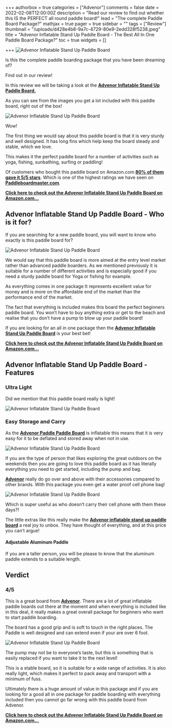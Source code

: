 +++
authorbox = true
categories = ["Advenor"]
comments = false
date = 2022-02-08T12:00:00Z
description = "Read our review to find out whether this IS the PERFECT all round paddle board!"
lead = "The complete Paddle Board Package?"
mathjax = true
pager = true
sidebar = ""
tags = ["Review"]
thumbnail = "/uploads/d428e4b8-9a7c-4729-80e9-2edd328f5238.jpeg"
title = "Advenor Inflatable Stand Up Paddle Board - The Best All In One Paddle Board Package?"
toc = true
widgets = []

+++
![Advenor Inflatable Stand Up Paddle Board ](/uploads/5b91a5f4-ba28-4d6a-a8f8-48fb5351a19e.jpeg "Advenor Inflatable Stand Up Paddle Board ")

Is this the complete paddle boarding package that you have been dreaming of?

Find out in our review!

In this review we will be taking a look at the [**Advenor Inflatable Stand Up Paddle Board.**](https://www.amazon.com/gp/product/B08L3Q87VV/ref=as_li_tl?ie=UTF8&tag=paddleboardmaster-20&camp=1789&creative=9325&linkCode=as2&creativeASIN=B08L3Q87VV&linkId=2b4aeb60b3f2c4cc5dd3009e3f52d7f7)

As you can see from the images you get a lot included with this paddle board, right out of the box!

![Advenor Inflatable Stand Up Paddle Board ](/uploads/d13638da-274a-459b-b941-4c96e9a2b067.jpeg "Advenor Inflatable Stand Up Paddle Board ")

Wow!

The first thing we would say about this paddle board is that it is very sturdy and well designed. It has long fins which help keep the board steady and stable, which we love.

This makes it the perfect paddle board for a number of activities such as yoga, fishing, sunbathing, surfing or paddling!

Of customers who bought this paddle board on Amazon.com [**80% of them gave it 5/5 stars**](https://www.amazon.com/gp/product/B08L3Q87VV/ref=as_li_tl?ie=UTF8&tag=paddleboardmaster-20&camp=1789&creative=9325&linkCode=as2&creativeASIN=B08L3Q87VV&linkId=2b4aeb60b3f2c4cc5dd3009e3f52d7f7).  Which is one of the highest ratings we have seen on [**Paddleboardmaster.com**](/).

[**Click here to check out the Advenor Inflatable Stand Up Paddle Board on Amazon.com…**](https://www.amazon.com/gp/product/B08L3Q87VV/ref=as_li_tl?ie=UTF8&tag=paddleboardmaster-20&camp=1789&creative=9325&linkCode=as2&creativeASIN=B08L3Q87VV&linkId=2b4aeb60b3f2c4cc5dd3009e3f52d7f7)

## Advenor Inflatable Stand Up Paddle Board - Who is it for?

If you are searching for a new paddle board, you will want to know who exactly is this paddle board for?

![Advenor Inflatable Stand Up Paddle Board ](/uploads/63d257c7-c37f-489e-bb96-5ce209f12b04.jpeg "Advenor Inflatable Stand Up Paddle Board ")

We would say that this paddle board is more aimed at the entry level market rather than advanced paddle boarders.  As we mentioned previously it is suitable for a number of different activities and is especially good if you need a sturdy paddle board for Yoga or fishing for example.

As everything comes in one package It represents excellent value for money and is more on the affordable end of the market than the performance end of the market.

The fact that everything is included makes this board the perfect beginners paddle board.  You won’t have to buy anything extra or get to the beach and realise that you don’t have a pump to blow up your paddle board!

If you are looking for an all in one package then the [**Advenor Inflatable Stand Up Paddle Board**](https://www.amazon.com/gp/product/B08L3Q87VV/ref=as_li_tl?ie=UTF8&tag=paddleboardmaster-20&camp=1789&creative=9325&linkCode=as2&creativeASIN=B08L3Q87VV&linkId=2b4aeb60b3f2c4cc5dd3009e3f52d7f7) is your best bet!

[**Click here to check out the Advenor Inflatable Stand Up Paddle Board on Amazon.com…**](https://www.amazon.com/gp/product/B08L3Q87VV/ref=as_li_tl?ie=UTF8&tag=paddleboardmaster-20&camp=1789&creative=9325&linkCode=as2&creativeASIN=B08L3Q87VV&linkId=2b4aeb60b3f2c4cc5dd3009e3f52d7f7)

## Advenor Inflatable Stand Up Paddle Board - Features

### Ultra Light

Did we mention that this paddle board really is light!

![Advenor Inflatable Stand Up Paddle Board](/uploads/5f24cd22-7c2f-43c9-8520-780fca10123e.jpeg "Advenor Inflatable Stand Up Paddle Board")

### Easy Storage and Carry

As the [**Advenor Paddle Paddle Board**](https://www.amazon.com/gp/product/B08L3Q87VV/ref=as_li_tl?ie=UTF8&tag=paddleboardmaster-20&camp=1789&creative=9325&linkCode=as2&creativeASIN=B08L3Q87VV&linkId=2b4aeb60b3f2c4cc5dd3009e3f52d7f7) is inflatable this means that it is very easy for it to be deflated and stored away when not in use.

![Advenor Inflatable Stand Up Paddle Board](/uploads/b2c7d14d-8b16-49f0-9de8-5b93acc1ef1e.jpeg "Advenor Inflatable Stand Up Paddle Board")

If you are the type of person that likes exploring the great outdoors on the weekends then you are going to love this paddle board as it has literally everything you need to get started, including the pump and bag.

[**Advenor**](/categories/advenor) really do go over and above with their accessories compared to other brands.  With this package you even get a water proof cell phone bag!

![Advenor Inflatable Stand Up Paddle Board](/uploads/e2ddff1c-c310-4f11-8482-70311f9152e8.jpeg "Advenor Inflatable Stand Up Paddle Board")

Which is super useful as who doesn’t carry their cell phone with them these days?!

The little extras like this really make the [**Advenor inflatable stand up paddle board**](https://www.amazon.com/gp/product/B08L3Q87VV/ref=as_li_tl?ie=UTF8&tag=paddleboardmaster-20&camp=1789&creative=9325&linkCode=as2&creativeASIN=B08L3Q87VV&linkId=2b4aeb60b3f2c4cc5dd3009e3f52d7f7) a real joy to unbox.  They have thought of everything, and at this price you can’t argue!

#### Adjustable Aluminum Paddle

If you are a taller person, you will be please to know that the aluminum paddle extends to a suitable length.

## Verdict

### 4/5

This is a great board from [**Advenor**](/categories/advenor).  There are a lot of great inflatable paddle boards out there at the moment and when everything is included like in this deal, it really makes a great overall package for beginners who want to start paddle boarding.

The board has a good grip and is soft to touch in the right places.  The Paddle is well designed and can extend even if your are over 6 foot.

![Advenor Inflatable Stand Up Paddle Board](/uploads/0a78a3d3-f924-494e-a6d6-8f6eccb62bf5.jpeg "Advenor Inflatable Stand Up Paddle Board")

The pump may not be to everyone’s taste, but this is something that is easily replaced if you want to take it to the next level!

This is a stable board, so it is suitable for a wide range of activities.  It is also really light, which makes it perfect to pack away and transport with a minimum of fuss.

Ultimately there is a huge amount of value in this package and if you are looking for a good all in one package for paddle boarding with everything included then you cannot go far wrong with this paddle board from Advenor.

[**Click here to check out the Advenor Inflatable Stand Up Paddle Board on Amazon.com…**](https://www.amazon.com/gp/product/B08L3Q87VV/ref=as_li_tl?ie=UTF8&tag=paddleboardmaster-20&camp=1789&creative=9325&linkCode=as2&creativeASIN=B08L3Q87VV&linkId=2b4aeb60b3f2c4cc5dd3009e3f52d7f7)